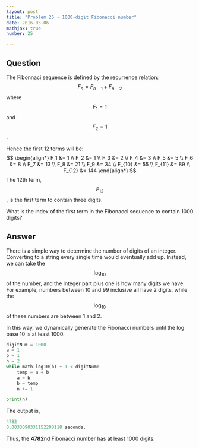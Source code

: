 ```yaml
---
layout: post
title: "Problem 25 - 1000-digit Fibonacci number"
date: 2016-05-06
mathjax: true
number: 25

---
```


## Question

The Fibonnaci sequence is defined by the recurrence relation:
$$
F_n = F_{n-1} + F_{n-2}
$$
where $$F_1=1$$ and $$F_2=1$$.

Hence the first 12 terms will be:
$$
\begin{align*}
	F_1 &= 1 \\
	F_2 &= 1 \\
	F_3 &= 2 \\
	F_4 &= 3 \\
	F_5 &= 5 \\
	F_6 &= 8 \\
	F_7 &= 13 \\
	F_8 &= 21 \\
	F_9 &= 34 \\
	F_{10} &= 55 \\
	F_{11} &= 89 \\
	F_{12} &= 144
\end{align*}
$$
The 12th term, $$F_{12}$$, is the first term to contain three digits.

What is the index of the first term in the Fibonacci sequence to contain 1000 digits?

## Answer

There is a simple way to determine the number of digits of an integer. Converting to a string every single time would eventually add up. Instead, we can take the $$\log_{10}$$ of the number, and the integer part plus one is how many digits we have. For example, numbers between 10 and 99 inclusive all have 2 digits, while the $$\log_{10}$$ of these numbers are between 1 and 2.

In this way, we dynamically generate the Fibonacci numbers until the log base 10 is at least 1000.

```python
digitNum = 1000
a = 1
b = 1
n = 2
while math.log10(b) + 1 < digitNum:
    temp = a + b
    a = b
    b = temp
    n += 1

print(n)
```

The output is,

```python
4782
0.0033090331152200118 seconds.
```

Thus, the **4782**nd Fibonacci number has at least 1000 digits.